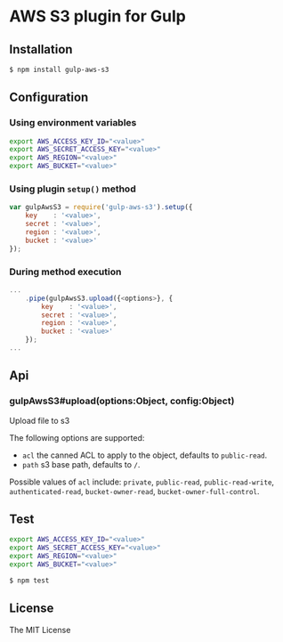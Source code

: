 # AWS S3 plugin for Gulp

## Installation
```bash
$ npm install gulp-aws-s3
```

## Configuration

### Using environment variables
```bash
export AWS_ACCESS_KEY_ID="<value>"
export AWS_SECRET_ACCESS_KEY="<value>"
export AWS_REGION="<value>"
export AWS_BUCKET="<value>"
```

### Using plugin `setup()` method
```javascript
var gulpAwsS3 = require('gulp-aws-s3').setup({
    key    : '<value>',
    secret : '<value>',
    region : '<value>',
    bucket : '<value>'
});
```

### During method execution
```javascript
...
    .pipe(gulpAwsS3.upload({<options>}, {
        key    : '<value>',
        secret : '<value>',
        region : '<value>',
        bucket : '<value>'
    });
...
```

## Api

### gulpAwsS3#upload(options:Object, config:Object)

Upload file to s3

The following options are supported:

* `acl` the canned ACL to apply to the object, defaults to `public-read`.
* `path` s3 base path, defaults to `/`.

Possible values of `acl` include: `private`, `public-read`, `public-read-write`, `authenticated-read`, `bucket-owner-read`, `bucket-owner-full-control`.

## Test
```bash
export AWS_ACCESS_KEY_ID="<value>"
export AWS_SECRET_ACCESS_KEY="<value>"
export AWS_REGION="<value>"
export AWS_BUCKET="<value>"

$ npm test
```

## License

The MIT License
